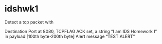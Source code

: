 # idshwk1
Detect a tcp packet with

Destination Port at 8080, TCPFLAG ACK set, a string “I am IDS Homework I” in payload [100th byte-200th byte]
Alert message “TEST ALERT”
